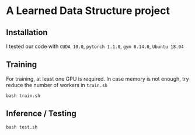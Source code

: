 # A Learned Data Structure project

## Installation
I tested our code with ```CUDA 10.0```, ```pytorch 1.1.0```, ```gym 0.14.0```, ```Ubuntu 18.04```

## Training
For training, at least one GPU is required. In case memory is not enough, try reduce the number of workers in ```train.sh```
```
bash train.sh
```

## Inference / Testing
```
bash test.sh
```
